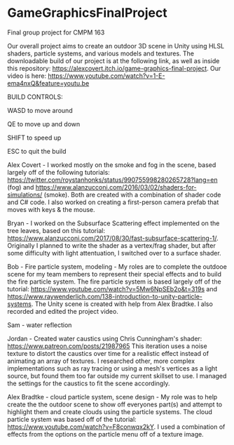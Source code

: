 # GameGraphicsFinalProject
Final group project for CMPM 163

Our overall project aims to create an outdoor 3D scene in Unity using HLSL shaders, particle systems, and various models and textures.
The downloadable build of our project is at the following link, as well as inside this repository: https://alexcovert.itch.io/game-graphics-final-project. Our video is here: https://www.youtube.com/watch?v=1-E-ema4nxQ&feature=youtu.be

BUILD CONTROLS:

WASD to move around

QE to move up and down

SHIFT to speed up

ESC to quit the build

Alex Covert - I worked mostly on the smoke and fog in the scene, based largely off of the following tutorials: https://twitter.com/roystanhonks/status/990755998280265728?lang=en (fog) and https://www.alanzucconi.com/2016/03/02/shaders-for-simulations/ (smoke). Both are created with a combination of shader code and C# code. I also worked on creating a first-person camera prefab that moves with keys & the mouse.


Bryan - I worked on the Subsurface Scattering effect implemented on the tree leaves, based on this tutorial: https://www.alanzucconi.com/2017/08/30/fast-subsurface-scattering-1/. Originally I planned to write the shader as a vertex/frag shader, but after some difficulty with light attentuation, I switched over to a surface shader.


Bob - Fire particle system, modeling - My roles are to complete the outdooe scene for my team members to represent their special effects and to build the fire particle system. The fire particle system is based largely off of the tutorial:
https://www.youtube.com/watch?v=5Mw6NpSEb2o&t=319s and https://www.raywenderlich.com/138-introduction-to-unity-particle-systems. The Unity scene is created with help from Alex Bradtke. I also recorded and edited the project video.


Sam - water reflection


Jordan - Created water caustics using Chris Cunningham's shader: https://www.patreon.com/posts/21987965 This iteration uses a noise texture to distort the caustics over time for a realistic effect instead of animating an array of textures. I researched other, more complex implementations such as ray tracing or using a mesh's vertices as a light source, but found them too far outside my current skillset to use. I managed the settings for the caustics to fit the scene accordingly.


Alex Bradtke - cloud particle system, scene design - My role was to help create the the outdoor scene to show off everyones part(s) and attempt to highlight them and create clouds using the particle systems. The cloud particle system was based off of the tutorial: https://www.youtube.com/watch?v=F8conwqx2kY. I used a combination of effects from the options on the particle menu off of a texture image.

